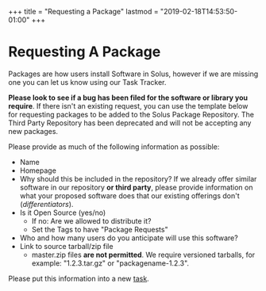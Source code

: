 +++
title = "Requesting a Package"
lastmod = "2019-02-18T14:53:50-01:00"
+++
# Requesting A Package

Packages are how users install Software in Solus, however if we are missing one you can let us know using our Task Tracker.

**Please look to see if a bug has been filed for the software or library you require**. If there isn't an existing request, you can use the template below for requesting packages to be added to the Solus Package Repository. The Third Party Repository has been deprecated and will not be accepting any new packages.

Please provide as much of the following information as possible:

- Name
- Homepage
- Why should this be included in the repository? If we already offer similar software in our repository **or third party**, please provide information on what your proposed software does that our existing offerings don't (*differentiators*).
- Is it Open Source (yes/no)
  - If no: Are we allowed to distribute it?
  - Set the Tags to have "Package Requests"
- Who and how many users do you anticipate will use this software?
- Link to source tarball/zip file
  - master.zip files **are not permitted**. We require versioned tarballs, for example: "1.2.3.tar.gz" or "packagename-1.2.3".

Please put this information into a new [task](https://dev.getsol.us/maniphest/task/edit/form/4/).
